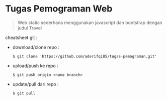 # Tugas Pemograman Web
> Web static sederhana menggunakan  javascript dan bootstrap dengan judul Travel

cheatsheet git :

  - download/clone repo : 
    ```
    $ git clone 'https://github.com/aderifqi85/tugas-pemograman.git'
    ```
  - upload/push ke repo : 
    ```
    $ git push origin <nama branch>
    ```
  - update/pull dari repo : 
    ```
    $ git pull
    ```
 
